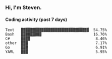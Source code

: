 ### Hi, I'm Steven.

#### Coding activity (past 7 days)
```
Text   ▓▓▓▓▓▓▓▓▓▓▓▓▓▓▓▓▓▓▓▓▓▓▓▓▓▓▓▓▓▓  54.75%
Bash   ▓▓▓▓▓▓▓▓▓                       16.76%
C#     ▓▓▓▓                             8.46%
other  ▓▓▓                              7.17%
Go     ▓▓▓                              6.91%
YAML   ▓▓▓                              5.95%
```

